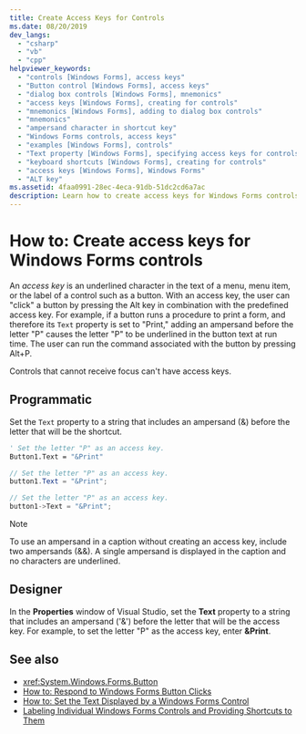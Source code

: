 ```yaml
---
title: Create Access Keys for Controls
ms.date: 08/20/2019
dev_langs:
  - "csharp"
  - "vb"
  - "cpp"
helpviewer_keywords:
  - "controls [Windows Forms], access keys"
  - "Button control [Windows Forms], access keys"
  - "dialog box controls [Windows Forms], mnemonics"
  - "access keys [Windows Forms], creating for controls"
  - "mnemonics [Windows Forms], adding to dialog box controls"
  - "mnemonics"
  - "ampersand character in shortcut key"
  - "Windows Forms controls, access keys"
  - "examples [Windows Forms], controls"
  - "Text property [Windows Forms], specifying access keys for controls"
  - "keyboard shortcuts [Windows Forms], creating for controls"
  - "access keys [Windows Forms], Windows Forms"
  - "ALT key"
ms.assetid: 4faa0991-28ec-4eca-91db-51dc2cd6a7ac
description: Learn how to create access keys for Windows Forms controls in order to create a keyboard shortcut using the Alt key to "click" a button."
---
```

# How to: Create access keys for Windows Forms controls

An *access key* is an underlined character in the text of a menu, menu item, or the label of a control such as a button. With an access key, the user can "click" a button by pressing the Alt key in combination with the predefined access key. For example, if a button runs a procedure to print a form, and therefore its `Text` property is set to "Print," adding an ampersand before the letter "P" causes the letter "P" to be underlined in the button text at run time. The user can run the command associated with the button by pressing Alt+P.

Controls that cannot receive focus can't have access keys.

## Programmatic

Set the `Text` property to a string that includes an ampersand (&) before the letter that will be the shortcut.

```vb
' Set the letter "P" as an access key.
Button1.Text = "&Print"
```

```csharp
// Set the letter "P" as an access key.
button1.Text = "&Print";
```

```cpp
// Set the letter "P" as an access key.
button1->Text = "&Print";
```

> [!NOTE]
> To use an ampersand in a caption without creating an access key, include two ampersands (&&). A single ampersand is displayed in the caption and no characters are underlined.

## Designer

In the **Properties** window of Visual Studio, set the **Text** property to a string that includes an ampersand ('&') before the letter that will be the access key. For example, to set the letter "P" as the access key, enter **&Print**.

## See also

- <xref:System.Windows.Forms.Button>
- [How to: Respond to Windows Forms Button Clicks](how-to-respond-to-windows-forms-button-clicks.md)
- [How to: Set the Text Displayed by a Windows Forms Control](how-to-set-the-text-displayed-by-a-windows-forms-control.md)
- [Labeling Individual Windows Forms Controls and Providing Shortcuts to Them](labeling-individual-windows-forms-controls-and-providing-shortcuts-to-them.md)
